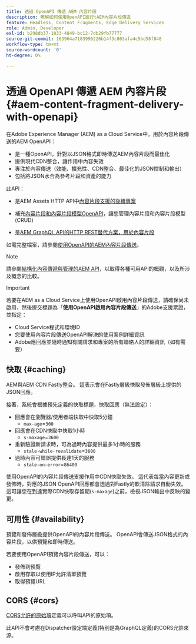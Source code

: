 ```yaml
---
title: 透過 OpenAPI 傳遞 AEM 內容片段
description: 瞭解如何使用OpenAPI進行tAEM內容片段傳送
feature: Headless, Content Fragments, Edge Delivery Services
role: Admin, Developer
exl-id: b298db37-1033-4849-bc12-7db29fb77777
source-git-commit: 163964a7183996226b14f3c803afa4c5bd58f848
workflow-type: tm+mt
source-wordcount: '0'
ht-degree: 0%

---
```


# 透過 OpenAPI 傳遞 AEM 內容片段 {#aem-content-fragment-delivery-with-openapi}

在Adobe Experience Manager (AEM) as a Cloud Service中，用於內容片段傳送的AEM OpenAPI：

* 是一種OpenAPI，針對以JSON格式即時傳送AEM內容片段而最佳化
* 提供現代CDN整合，讓作用中內容失效
* 專注於內容傳送（效能、擴充性、CDN整合、最佳化的JSON控制和輸出）
* 包括將JSON水合為參考片段和資產的能力

此API：

* 是AEM Assets HTTP API中[內容片段支援的後續專案](/help/assets/content-fragments/assets-api-content-fragments.md)

* 補充[內容片段和內容片段模型OpenAPI](/help/headless/content-fragment-openapis.md)，讓您管理內容片段和內容片段模型(CRUD)

* 是[AEM GraphQL API的HTTP REST替代方案，用於內容片段](/help/headless/graphql-api/content-fragments.md)

如需完整檔案，請參閱[使用OpenAPI的AEM內容片段傳送](https://developer.adobe.com/experience-cloud/experience-manager-apis/api/stable/contentfragments/delivery/)。

>[!NOTE]
>
>請參閱[結構化內容傳遞與管理的AEM API](/help/headless/apis-headless-and-content-fragments.md)，以取得各種可用API的概觀，以及所涉及概念的比較。

>[!IMPORTANT]
>
>若要在AEM as a Cloud Service上使用OpenAPI啟用內容片段傳送，請確保尚未啟用，然後提交標題為「**使用OpenAPI啟用內容片段傳送**」的Adobe支援票證，並指定：
>
>* Cloud Service程式和環境ID
>* 您要使用內容片段傳送OpenAPI解決的使用案例詳細資訊
>* Adobe應回應並隨時通知有關請求和專案的所有聯絡人的詳細資訊（如有需要）

## 快取 {#caching}

AEM與AEM CDN Fastly整合。 這表示會在Fastly層級快取發佈層級上提供的JSON回應。

接著，系統會根據預先定義的快取標題，快取回應（無法設定）：

* 回應會在瀏覽器/使用者端快取中快取5分鐘
   * `max-age`=`300`
* 回應會在CDN快取中快取1小時
   * `s-maxage`=`3600`
* 重新驗證新請求時，可為過時內容提供最多1小時的服務
   * `stale-while-revalidate`=`3600`
* 過時內容可錯誤提供長達1天的服務
   * `stale-on-error`=`86400`

使用OpenAPI的內容片段傳送支援作用中CDN快取失效。 這代表每當內容更新或發佈時，對應的JSON OpenAPI回應都會透過對Fastly的軟清除請求自動失效。 這可讓您在到達實際CDN快取存留期(`s-maxage`)之前，檢視JSON輸出中反映的變更。

## 可用性 {#availability}

預覽和發佈層級提供OpenAPI的內容片段傳送。 OpenAPI會傳送JSON格式的內容片段，以供預覽和即時傳送。

若要使用OpenAPI預覽內容片段傳送，可以：

* 發佈到預覽
* 啟用存取以使用IP允許清單預覽
* 取得預覽URL

## CORS {#cors}

[CORS允許的原始項](/help/headless/deployment/cross-origin-resource-sharing.md)定義可以呼叫API的原始項。

此API不會考慮在Dispatcher設定端定義(特別是為GraphQL定義)的CORS允許來源。

<!-- 
## API Rate Limits {#api-rate-limits}
-->

<!-- 
## Limitations {#limitations}
-->
